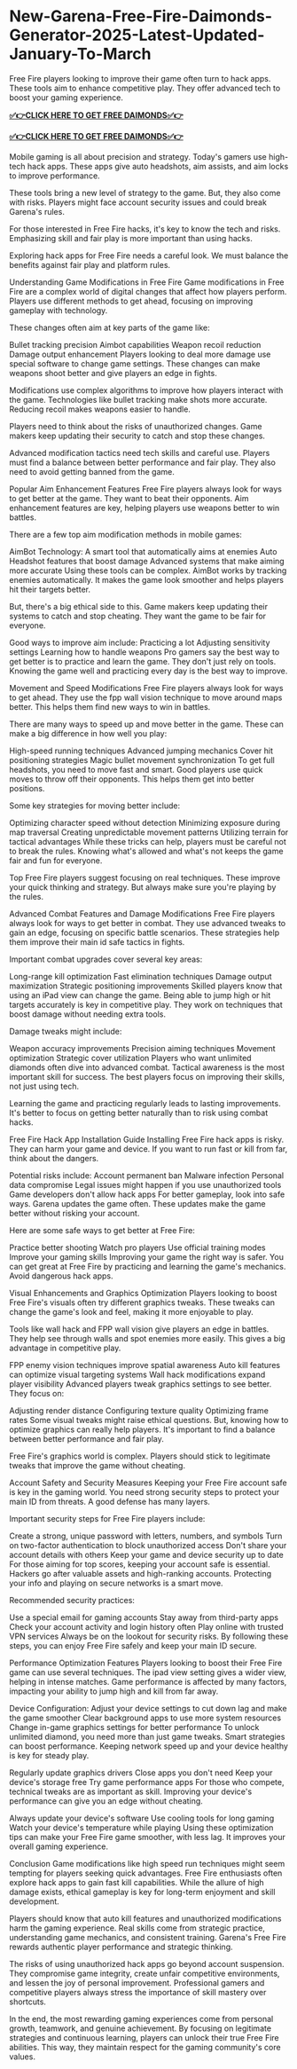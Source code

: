 # New-Garena-Free-Fire-Daimonds-Generator-2025-Latest-Updated-January-To-March

Free Fire players looking to improve their game often turn to hack apps. These tools aim to enhance competitive play. They offer advanced tech to boost your gaming experience.

**[✅👉CLICK HERE TO GET FREE DAIMONDS✅👉](https://tinyurl.com/yzm2yxze)**

**[✅👉CLICK HERE TO GET FREE DAIMONDS✅👉](https://tinyurl.com/yzm2yxze)**

Mobile gaming is all about precision and strategy. Today's gamers use high-tech hack apps. These apps give auto headshots, aim assists, and aim locks to improve performance.

These tools bring a new level of strategy to the game. But, they also come with risks. Players might face account security issues and could break Garena's rules.

For those interested in Free Fire hacks, it's key to know the tech and risks. Emphasizing skill and fair play is more important than using hacks.

Exploring hack apps for Free Fire needs a careful look. We must balance the benefits against fair play and platform rules.

Understanding Game Modifications in Free Fire
Game modifications in Free Fire are a complex world of digital changes that affect how players perform. Players use different methods to get ahead, focusing on improving gameplay with technology.

These changes often aim at key parts of the game like:

Bullet tracking precision
Aimbot capabilities
Weapon recoil reduction
Damage output enhancement
Players looking to deal more damage use special software to change game settings. These changes can make weapons shoot better and give players an edge in fights.

Modifications use complex algorithms to improve how players interact with the game. Technologies like bullet tracking make shots more accurate. Reducing recoil makes weapons easier to handle.

Players need to think about the risks of unauthorized changes. Game makers keep updating their security to catch and stop these changes.

Advanced modification tactics need tech skills and careful use. Players must find a balance between better performance and fair play. They also need to avoid getting banned from the game.

Popular Aim Enhancement Features
Free Fire players always look for ways to get better at the game. They want to beat their opponents. Aim enhancement features are key, helping players use weapons better to win battles.

There are a few top aim modification methods in mobile games:

AimBot Technology: A smart tool that automatically aims at enemies
Auto Headshot features that boost damage
Advanced systems that make aiming more accurate
Using these tools can be complex. AimBot works by tracking enemies automatically. It makes the game look smoother and helps players hit their targets better.

But, there's a big ethical side to this. Game makers keep updating their systems to catch and stop cheating. They want the game to be fair for everyone.

Good ways to improve aim include:
Practicing a lot
Adjusting sensitivity settings
Learning how to handle weapons
Pro gamers say the best way to get better is to practice and learn the game. They don't just rely on tools. Knowing the game well and practicing every day is the best way to improve.

Movement and Speed Modifications
Free Fire players always look for ways to get ahead. They use the fpp wall vision technique to move around maps better. This helps them find new ways to win in battles.

There are many ways to speed up and move better in the game. These can make a big difference in how well you play:

High-speed running techniques
Advanced jumping mechanics
Cover hit positioning strategies
Magic bullet movement synchronization
To get full headshots, you need to move fast and smart. Good players use quick moves to throw off their opponents. This helps them get into better positions.

Some key strategies for moving better include:

Optimizing character speed without detection
Minimizing exposure during map traversal
Creating unpredictable movement patterns
Utilizing terrain for tactical advantages
While these tricks can help, players must be careful not to break the rules. Knowing what's allowed and what's not keeps the game fair and fun for everyone.

Top Free Fire players suggest focusing on real techniques. These improve your quick thinking and strategy. But always make sure you're playing by the rules.

Advanced Combat Features and Damage Modifications
Free Fire players always look for ways to get better in combat. They use advanced tweaks to gain an edge, focusing on specific battle scenarios. These strategies help them improve their main id safe tactics in fights.

Important combat upgrades cover several key areas:

Long-range kill optimization
Fast elimination techniques
Damage output maximization
Strategic positioning improvements
Skilled players know that using an iPad view can change the game. Being able to jump high or hit targets accurately is key in competitive play. They work on techniques that boost damage without needing extra tools.

Damage tweaks might include:

Weapon accuracy improvements
Precision aiming techniques
Movement optimization
Strategic cover utilization
Players who want unlimited diamonds often dive into advanced combat. Tactical awareness is the most important skill for success. The best players focus on improving their skills, not just using tech.

Learning the game and practicing regularly leads to lasting improvements. It's better to focus on getting better naturally than to risk using combat hacks.

Free Fire Hack App Installation Guide
Installing Free Fire hack apps is risky. They can harm your game and device. If you want to run fast or kill from far, think about the dangers.

Potential risks include: Account permanent ban Malware infection Personal data compromise
Legal issues might happen if you use unauthorized tools
Game developers don't allow hack apps
For better gameplay, look into safe ways. Garena updates the game often. These updates make the game better without risking your account.

Here are some safe ways to get better at Free Fire:

Practice better shooting
Watch pro players
Use official training modes
Improve your gaming skills
Improving your game the right way is safer. You can get great at Free Fire by practicing and learning the game's mechanics. Avoid dangerous hack apps.

Visual Enhancements and Graphics Optimization
Players looking to boost Free Fire's visuals often try different graphics tweaks. These tweaks can change the game's look and feel, making it more enjoyable to play.

Tools like wall hack and FPP wall vision give players an edge in battles. They help see through walls and spot enemies more easily. This gives a big advantage in competitive play.

FPP enemy vision techniques improve spatial awareness
Auto kill features can optimize visual targeting systems
Wall hack modifications expand player visibility
Advanced players tweak graphics settings to see better. They focus on:

Adjusting render distance
Configuring texture quality
Optimizing frame rates
Some visual tweaks might raise ethical questions. But, knowing how to optimize graphics can really help players. It's important to find a balance between better performance and fair play.

Free Fire's graphics world is complex. Players should stick to legitimate tweaks that improve the game without cheating.

Account Safety and Security Measures
Keeping your Free Fire account safe is key in the gaming world. You need strong security steps to protect your main ID from threats. A good defense has many layers.

Important security steps for Free Fire players include:

Create a strong, unique password with letters, numbers, and symbols
Turn on two-factor authentication to block unauthorized access
Don't share your account details with others
Keep your game and device security up to date
For those aiming for top scores, keeping your account safe is essential. Hackers go after valuable assets and high-ranking accounts. Protecting your info and playing on secure networks is a smart move.

Recommended security practices:

Use a special email for gaming accounts
Stay away from third-party apps
Check your account activity and login history often
Play online with trusted VPN services
Always be on the lookout for security risks. By following these steps, you can enjoy Free Fire safely and keep your main ID secure.

Performance Optimization Features
Players looking to boost their Free Fire game can use several techniques. The ipad view setting gives a wider view, helping in intense matches. Game performance is affected by many factors, impacting your ability to jump high and kill from far away.

Device Configuration: Adjust your device settings to cut down lag and make the game smoother
Clear background apps to use more system resources
Change in-game graphics settings for better performance
To unlock unlimited diamond, you need more than just game tweaks. Smart strategies can boost performance. Keeping network speed up and your device healthy is key for steady play.

Regularly update graphics drivers
Close apps you don't need
Keep your device's storage free
Try game performance apps
For those who compete, technical tweaks are as important as skill. Improving your device's performance can give you an edge without cheating.

Always update your device's software
Use cooling tools for long gaming
Watch your device's temperature while playing
Using these optimization tips can make your Free Fire game smoother, with less lag. It improves your overall gaming experience.

Conclusion
Game modifications like high speed run techniques might seem tempting for players seeking quick advantages. Free Fire enthusiasts often explore hack apps to gain fast kill capabilities. While the allure of high damage exists, ethical gameplay is key for long-term enjoyment and skill development.

Players should know that auto kill features and unauthorized modifications harm the gaming experience. Real skills come from strategic practice, understanding game mechanics, and consistent training. Garena's Free Fire rewards authentic player performance and strategic thinking.

The risks of using unauthorized hack apps go beyond account suspension. They compromise game integrity, create unfair competitive environments, and lessen the joy of personal improvement. Professional gamers and competitive players always stress the importance of skill mastery over shortcuts.

In the end, the most rewarding gaming experiences come from personal growth, teamwork, and genuine achievement. By focusing on legitimate strategies and continuous learning, players can unlock their true Free Fire abilities. This way, they maintain respect for the gaming community's core values.
